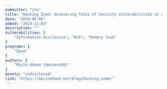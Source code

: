 ```yaml
---
submitter: "c2a"
title: "Hacking Zoom: Uncovering Tales of Security Vulnerabilities in Zoom"
date: "2020-08-08"
added: "2024-11-03"
description: ""
vulnerabilities: [
    "Information disclosure", "RCE", "Memory leak"
]
programs: [
    "Zoom"
]
authors: [
    "Mazin Ahmed (@mazen160)"
]
bounty: "undisclosed"
link: "https://mazinahmed.net/blog/hacking-zoom/"
---
```




